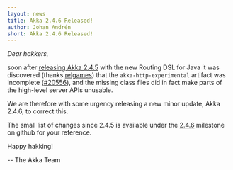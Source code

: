 ```yaml
---
layout: news
title: Akka 2.4.6 Released!
author: Johan Andrén
short: Akka 2.4.6 Released!
---
```



*Dear hakkers,*

soon after [releasing Akka 2.4.5](http://akka.io/news/2016/05/17/akka-2.4.5-released.html) with the new Routing DSL
for Java it was discovered (thanks [relgames](https://github.com/relgames)) that the `akka-http-experimental` artifact
was incomplete ([#20556](https://github.com/akka/akka/issues/20556)), and the missing class files did in fact make
parts of the high-level server APIs unusable.

We are therefore with some urgency releasing a new minor update, Akka 2.4.6, to correct this.

The small list of changes since 2.4.5 is available under the
[2.4.6](https://github.com/akka/akka/issues?q=milestone%3A2.4.6) milestone on github for your reference.


Happy hakking!

-- The Akka Team
